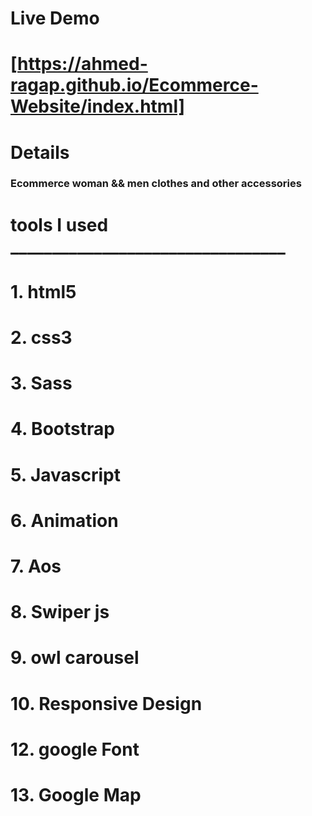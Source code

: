 

# Live Demo

# [https://ahmed-ragap.github.io/Ecommerce-Website/index.html]


# __Details__

### Ecommerce woman && men clothes and other accessories 


# tools I used  _________________________________

# 1. html5
# 2. css3
# 3. Sass
# 4. Bootstrap
# 5. Javascript
# 6. Animation  
# 7. Aos
# 8. Swiper js 
# 9. owl carousel
# 10. Responsive Design
# 12. google Font
# 13. Google Map
     
  


